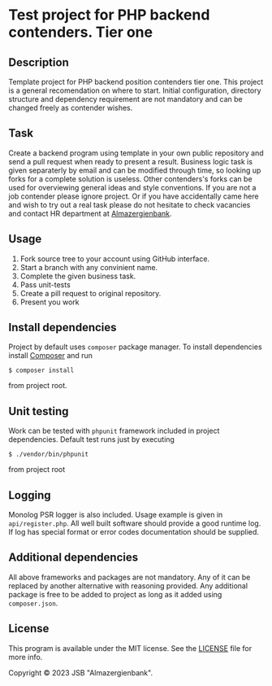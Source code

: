 # Test project for PHP backend contenders. Tier one

## Description

Template project for PHP backend position contenders tier one. This project is a general recomendation on where to start. Initial configuration, directory structure and dependency requirement are not mandatory and can be changed freely as contender wishes.

## Task

Create a backend program using template in your own public repository and send a pull request when ready to present a result. Business logic task is given separaterly by email and can be modified through time, so looking up forks for a complete solution is useless. Other contenders's forks can be used for overviewing general ideas and style conventions. If you are not a job contender please ignore project. Or if you have accidentally came here and wish to try out a real task please do not hesitate to check vacancies and contact HR department at [Almazergienbank](http://albank.ru/).

## Usage

1. Fork source tree to your account using GitHub interface. 
2. Start a branch with any convinient name.
3. Complete the given business task.
4. Pass unit-tests
5. Create a pill request to original repository.
6. Present you work

## Install dependencies

Project by default uses `composer` package manager. To install dependencies install [Composer](https://getcomposer.org/) and run

```
$ composer install
```
from project root.

## Unit testing

Work can be tested with `phpunit` framework included in project dependencies. Default test runs just by executing 

```
$ ./vendor/bin/phpunit
```
from project root

## Logging

Monolog PSR logger is also included. Usage example is given in `api/register.php`. All well built software should provide a good runtime log. If log has special format or error codes documentation should be supplied.

## Additional dependencies

All above frameworks and packages are not mandatory. Any of it can be replaced by another alternative with reasoning provided. Any additional package is free to be added to project as long as it added using `composer.json`.

## License

This program is available under the MIT license. See the [LICENSE](LICENSE.md) file for more info.

Copyright &copy; 2023 JSB "Almazergienbank".

